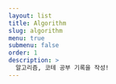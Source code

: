 ```yaml
---
layout: list
title: Algorithm
slug: algorithm
menu: true
submenu: false
order: 1
description: >
  알고리즘, 코테 공부 기록을 작성!
---
```

